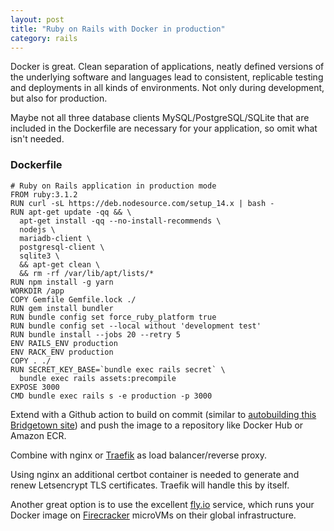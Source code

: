 ```yaml
---
layout: post
title: "Ruby on Rails with Docker in production"
category: rails
---
```


Docker is great. Clean separation of applications, neatly defined versions of the underlying software and languages lead to consistent, replicable testing and deployments in all kinds of environments. Not only during development, but also for production.

Maybe not all three database clients MySQL/PostgreSQL/SQLite that are included in the Dockerfile are necessary for your application, so omit what isn't needed.

### Dockerfile

```docker
# Ruby on Rails application in production mode
FROM ruby:3.1.2
RUN curl -sL https://deb.nodesource.com/setup_14.x | bash -
RUN apt-get update -qq && \
  apt-get install -qq --no-install-recommends \
  nodejs \
  mariadb-client \
  postgresql-client \
  sqlite3 \
  && apt-get clean \
  && rm -rf /var/lib/apt/lists/*
RUN npm install -g yarn
WORKDIR /app
COPY Gemfile Gemfile.lock ./
RUN gem install bundler
RUN bundle config set force_ruby_platform true
RUN bundle config set --local without 'development test'
RUN bundle install --jobs 20 --retry 5
ENV RAILS_ENV production
ENV RACK_ENV production
COPY . ./
RUN SECRET_KEY_BASE=`bundle exec rails secret` \
  bundle exec rails assets:precompile
EXPOSE 3000
CMD bundle exec rails s -e production -p 3000
```

Extend with a Github action to build on commit (similar to [autobuilding this Bridgetown site](/webtech/bridgetown/)) and push the image to a repository like Docker Hub or Amazon ECR.

Combine with nginx or [Traefik](https://github.com/traefik/traefik) as load balancer/reverse proxy.

Using nginx an additional certbot container is needed to generate and renew Letsencrypt TLS certificates. Traefik will handle this by itself.

Another great option is to use the excellent [fly.io](https://fly.io) service, which runs your Docker image on [Firecracker](https://firecracker-microvm.github.io) microVMs on their global infrastructure.